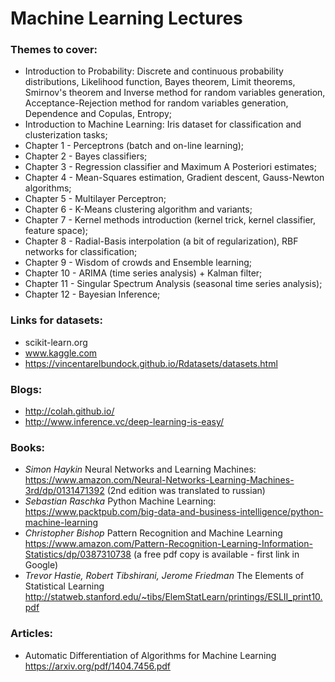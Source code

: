 # Machine Learning Lectures

### Themes to cover:

* Introduction to Probability: Discrete and continuous probability distributions, Likelihood function, Bayes theorem, Limit theorems, Smirnov's theorem and Inverse method for random variables generation, Acceptance-Rejection method for random variables generation, Dependence and Copulas, Entropy;
* Introduction to Machine Learning: Iris dataset for classification and clusterization tasks;
* Chapter 1 - Perceptrons (batch and on-line learning); 
* Chapter 2 - Bayes classifiers; 
* Chapter 3 - Regression classifier and Maximum A Posteriori estimates; 
* Chapter 4 - Mean-Squares estimation, Gradient descent, Gauss-Newton algorithms;
* Chapter 5 - Multilayer Perceptron;
* Chapter 6 - K-Means clustering algorithm and variants;
* Chapter 7 - Kernel methods introduction (kernel trick, kernel classifier, feature space);
* Chapter 8 - Radial-Basis interpolation (a bit of regularization), RBF networks for classification;
* Chapter 9 - Wisdom of crowds and Ensemble learning;
* Chapter 10 - ARIMA (time series analysis) + Kalman filter;
* Chapter 11 - Singular Spectrum Analysis (seasonal time series analysis);
* Chapter 12 - Bayesian Inference;

### Links for datasets:

* scikit-learn.org
* www.kaggle.com
* https://vincentarelbundock.github.io/Rdatasets/datasets.html

### Blogs:

* http://colah.github.io/
* http://www.inference.vc/deep-learning-is-easy/

### Books:
* *Simon Haykin* Neural Networks and Learning Machines: https://www.amazon.com/Neural-Networks-Learning-Machines-3rd/dp/0131471392 (2nd edition was translated to russian)
* *Sebastian Raschka* Python Machine Learning: https://www.packtpub.com/big-data-and-business-intelligence/python-machine-learning
* *Christopher Bishop* Pattern Recognition and Machine Learning https://www.amazon.com/Pattern-Recognition-Learning-Information-Statistics/dp/0387310738 (a free pdf copy is available - first link in Google)
* *Trevor Hastie, Robert Tibshirani, Jerome Friedman* The Elements of Statistical Learning http://statweb.stanford.edu/~tibs/ElemStatLearn/printings/ESLII_print10.pdf

### Articles:
* Automatic Differentiation of Algorithms for Machine Learning https://arxiv.org/pdf/1404.7456.pdf
